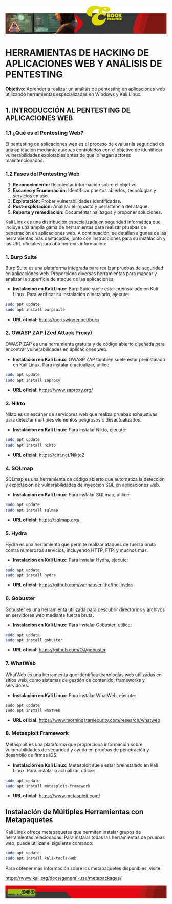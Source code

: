 ![M1](https://github.com/Grandote58/CloudSafeGuard/blob/main/Recursos/Recurso%201%402Menbrete1.png)

# **HERRAMIENTAS DE HACKING DE APLICACIONES WEB Y ANÁLISIS DE PENTESTING**

**Objetivo:** Aprender a realizar un análisis de pentesting en aplicaciones web utilizando herramientas especializadas en Windows y Kali Linux.

## **1. INTRODUCCIÓN AL PENTESTING DE APLICACIONES WEB**

### **1.1 ¿Qué es el Pentesting Web?**

El pentesting de aplicaciones web es el proceso de evaluar la seguridad de una aplicación mediante ataques controlados con el objetivo de identificar vulnerabilidades explotables antes de que lo hagan actores malintencionados.

### **1.2 Fases del Pentesting Web**

1. **Reconocimiento:** Recolectar información sobre el objetivo.
2. **Escaneo y Enumeración:** Identificar puertos abiertos, tecnologías y servicios en uso.
3. **Explotación:** Probar vulnerabilidades identificadas.
4. **Post-explotación:** Analizar el impacto y persistencia del ataque.
5. **Reporte y remediación:** Documentar hallazgos y proponer soluciones.

Kali Linux es una distribución especializada en seguridad informática que incluye una amplia gama de herramientas para realizar pruebas de penetración en aplicaciones web. A continuación, se detallan algunas de las herramientas más destacadas, junto con instrucciones para su instalación y las URL oficiales para obtener más información:

### 1. **Burp Suite**

Burp Suite es una plataforma integrada para realizar pruebas de seguridad en aplicaciones web. Proporciona diversas herramientas para mapear y analizar la superficie de ataque de las aplicaciones.

- **Instalación en Kali Linux:** Burp Suite suele estar preinstalado en Kali Linux. Para verificar su instalación o instalarlo, ejecute:

```bash
sudo apt update
sudo apt install burpsuite
```

- **URL oficial:** https://portswigger.net/burp

### 2. **OWASP ZAP (Zed Attack Proxy)**

OWASP ZAP es una herramienta gratuita y de código abierto diseñada para encontrar vulnerabilidades en aplicaciones web.

- **Instalación en Kali Linux:** OWASP ZAP también suele estar preinstalado en Kali Linux. Para instalar o actualizar, utilice:

```bash
sudo apt update
sudo apt install zaproxy
```

- **URL oficial:** https://www.zaproxy.org/

### 3. **Nikto**

Nikto es un escáner de servidores web que realiza pruebas exhaustivas para detectar múltiples elementos peligrosos o desactualizados.

- **Instalación en Kali Linux:** Para instalar Nikto, ejecute:

```bash
sudo apt update
sudo apt install nikto
```

- **URL oficial:** https://cirt.net/Nikto2

### 4. **SQLmap**

SQLmap es una herramienta de código abierto que automatiza la detección y explotación de vulnerabilidades de inyección SQL en aplicaciones web.

- **Instalación en Kali Linux:** Para instalar SQLmap, utilice:

```bash
sudo apt update
sudo apt install sqlmap
```

- **URL oficial:** https://sqlmap.org/

### 5. **Hydra**

Hydra es una herramienta que permite realizar ataques de fuerza bruta contra numerosos servicios, incluyendo HTTP, FTP, y muchos más.

- **Instalación en Kali Linux:** Para instalar Hydra, ejecute:

```bash
sudo apt update
sudo apt install hydra
```

- **URL oficial:** https://github.com/vanhauser-thc/thc-hydra

### 6. **Gobuster**

Gobuster es una herramienta utilizada para descubrir directorios y archivos en servidores web mediante fuerza bruta.

- **Instalación en Kali Linux:** Para instalar Gobuster, utilice:

```bash
sudo apt update
sudo apt install gobuster
```

- **URL oficial:** https://github.com/OJ/gobuster

### 7. **WhatWeb**

WhatWeb es una herramienta que identifica tecnologías web utilizadas en sitios web, como sistemas de gestión de contenido, frameworks y servidores.

- **Instalación en Kali Linux:** Para instalar WhatWeb, ejecute:

```
sudo apt update
sudo apt install whatweb
```

- **URL oficial:** https://www.morningstarsecurity.com/research/whatweb

### 8. **Metasploit Framework**

Metasploit es una plataforma que proporciona información sobre vulnerabilidades de seguridad y ayuda en pruebas de penetración y desarrollo de firmas IDS.

- **Instalación en Kali Linux:** Metasploit suele estar preinstalado en Kali Linux. Para instalar o actualizar, utilice:

```bash
sudo apt update
sudo apt install metasploit-framework
```

- **URL oficial:** https://www.metasploit.com/

## Instalación de Múltiples Herramientas con Metapaquetes

Kali Linux ofrece metapaquetes que permiten instalar grupos de herramientas relacionadas. Para instalar todas las herramientas de pruebas web, puede utilizar el siguiente comando:

```bash
sudo apt update
sudo apt install kali-tools-web
```

Para obtener más información sobre los metapaquetes disponibles, visite:

https://www.kali.org/docs/general-use/metapackages/





![M2](https://github.com/Grandote58/CloudSafeGuard/blob/main/Recursos/Recurso%203%402Menbrete2.png)